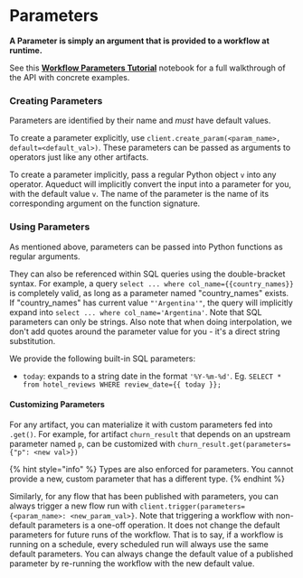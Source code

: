 # Parameters

**A Parameter is simply an argument that is provided to a workflow at runtime.**

See this [**Workflow Parameters Tutorial**](example-workflows/using-parameters.md) notebook for a full walkthrough of the API with concrete examples.

### Creating Parameters

Parameters are identified by their name and _must_ have default values.

To create a parameter explicitly, use `client.create_param(<param_name>, default=<default_val>)`. These parameters can be passed as arguments to operators just like any other artifacts.

To create a parameter implicitly, pass a regular Python object `v` into any operator. Aqueduct will implicitly convert the input into a parameter for you, with the default value `v`. The name of the parameter is the name of its corresponding argument on the function signature.

### Using Parameters

As mentioned above, parameters can be passed into Python functions as regular arguments.

They can also be referenced within SQL queries using the double-bracket syntax. For example, a query `select ... where col_name={{country_names}}` is completely valid, as long as a parameter named "country\_names" exists. If "country\_names" has current value `"'Argentina'"`, the query will implicitly expand into `select ... where col_name='Argentina'`. Note that SQL parameters can only be strings. Also note that when doing interpolation, we don't add quotes around the parameter value for you - it's a direct string substitution.

We provide the following built-in SQL parameters:

* `today`: expands to a string date in the format `'%Y-%m-%d'`. Eg. `SELECT * from hotel_reviews WHERE review_date={{ today }};`

#### Customizing Parameters

For any artifact, you can materialize it with custom parameters fed into `.get()`. For example, for artifact `churn_result` that depends on an upstream parameter named `p`, can be customized with `churn_result.get(parameters={"p": <new val>})`

{% hint style="info" %}
Types are also enforced for parameters. You cannot provide a new, custom parameter that has a different type.
{% endhint %}

Similarly, for any flow that has been published with parameters, you can always trigger a new flow run with `client.trigger(parameters={<param_name>: <new_param_val>}`. Note that triggering a workflow with non-default parameters is a one-off operation. It does not change the default parameters for future runs of the workflow. That is to say, if a workflow is running on a schedule, every scheduled run will always use the same default parameters. You can always change the default value of a published parameter by re-running the workflow with the new default value.
